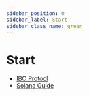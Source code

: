 ```yaml
---
sidebar_position: 0
sidebar_label: Start
sidebar_class_name: green
---
```


# Start

- [IBC Protocl](./ibc-protocol/README.md)
- [Solana Guide](./solana/README.md)
